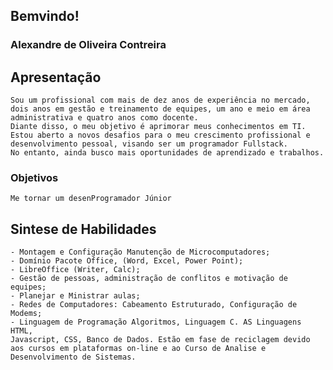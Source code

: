 ## Bemvindo!

### Alexandre de Oliveira Contreira
    
## Apresentação 

    Sou um profissional com mais de dez anos de experiência no mercado, dois anos em gestão e treinamento de equipes, um ano e meio em área administrativa e quatro anos como docente. 
    Diante disso, o meu objetivo é aprimorar meus conhecimentos em TI. Estou aberto a novos desafios para o meu crescimento profissional e desenvolvimento pessoal, visando ser um programador Fullstack. 
    No entanto, ainda busco mais oportunidades de aprendizado e trabalhos.

### Objetivos

    Me tornar um desenProgramador Júnior

## Sintese de Habilidades 
 
    - Montagem e Configuração Manutenção de Microcomputadores;
    - Domínio Pacote Office, (Word, Excel, Power Point);
    - LibreOffice (Writer, Calc);
    - Gestão de pessoas, administração de conflitos e motivação de equipes;
    - Planejar e Ministrar aulas;
    - Redes de Computadores: Cabeamento Estruturado, Configuração de Modems;
    - Linguagem de Programação Algoritmos, Linguagem C. AS Linguagens HTML,
    Javascript, CSS, Banco de Dados. Estão em fase de reciclagem devido aos cursos em plataformas on-line e ao Curso de Analise e Desenvolvimento de Sistemas.



  



